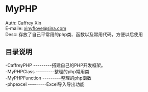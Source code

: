 # MyPHP

Auth: Caffrey Xin<br>
E-maile: xinyflove@sina.com<br>
Desc: 存放了自己平常用的php类、函数以及常用代码，方便以后使用<br>

## 目录说明
-CaffreyPHP         ---------搭建自己的PHP开发框架。<br>
-MyPHPClass         ---------整理的php常用类<br>
-MyPHPFunction      ---------整理的php函数<br>
-phpexcel           ---------Excel导入导出功能<br>
